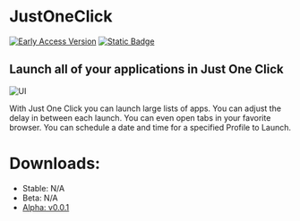 # JustOneClick
[![Early Access Version](https://img.shields.io/badge/Beta%20Version%20-%20v0.0.1%20-%20orange)](https://github.com/DiamondPG/JustOneClick/releases) [![Static Badge](https://img.shields.io/badge/Stable%20Version%20-%20TBD%20-%20red)](https://github.com/DiamondPG/JustOneClick/releases)

## Launch all of your applications in Just One Click
![UI](https://github.com/DiamondPG/JustOneClick/assets/111537024/b58f3e68-06e0-41a5-946a-9ab864195b34)

With Just One Click you can launch large lists of apps. You can adjust the delay in between each launch. You can even open tabs in your favorite browser. You can schedule a date and time for a specified Profile to Launch. 

[]()

# Downloads:

- Stable: N/A
- Beta: N/A
- [Alpha: v0.0.1](https://github.com/DiamondPG/JustOneClick/releases)
